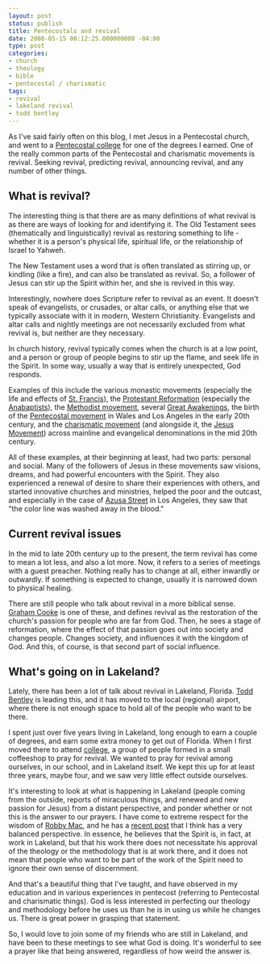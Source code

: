 ```yaml
---
layout: post
status: publish
title: Pentecostals and revival
date: 2008-05-15 00:12:25.000000000 -04:00
type: post
categories:
- church
- theology
- bible
- pentecostal / charismatic
tags:
- revival
- lakeland revival
- todd bentley
---
```

As I've said fairly often on this blog, I met Jesus in a Pentecostal church, and went to a <a href="http://www.seuniversity.edu/">Pentecostal college</a> for one of the degrees I earned. One of the really common parts of the Pentecostal and charismatic movements is revival. Seeking revival, predicting revival, announcing revival, and any number of other things.
<h2>What is revival?</h2>
The interesting thing is that there are as many definitions of what revival is as there are ways of looking for and identifying it. The Old Testament sees (thematically and linguistically) revival as restoring something to life - whether it is a person's physical life, spiritual life, or the relationship of Israel to Yahweh.

The New Testament uses a word that is often translated as stirring up, or kindling (like a fire), and can also be translated as revival. So, a follower of Jesus can stir up the Spirit within her, and she is revived in this way.

Interestingly, nowhere does Scripture refer to revival as an event. It doesn't speak of evangelists, or crusades, or altar calls, or anything else that we typically associate with it in modern, Western Christianity. Evangelists and altar calls and nightly meetings are not necessarily excluded from what revival is, but neither are they necessary.

In church history, revival typically comes when the church is at a low point, and a person or group of people begins to stir up the flame, and seek life in the Spirit. In some way, usually a way that is entirely unexpected, God responds.

Examples of this include the various monastic movements (especially the life and effects of <a href="http://en.wikipedia.org/wiki/Francis_of_Assisi">St. Francis</a>), the <a href="http://en.wikipedia.org/wiki/Protestant_Reformation">Protestant Reformation</a> (especially the <a href="http://en.wikipedia.org/wiki/Anabaptist">Anabaptists</a>), the <a href="http://en.wikipedia.org/wiki/Methodist">Methodist movement</a>, several <a href="http://en.wikipedia.org/wiki/Great_Awakening">Great Awakenings</a>, the birth of the <a href="http://en.wikipedia.org/wiki/Pentecostalism">Pentecostal movement</a> in Wales and Los Angeles in the early 20th century, and the <a href="http://en.wikipedia.org/wiki/Charismatic_movement">charismatic movement</a> (and alongside it, the <a href="http://en.wikipedia.org/wiki/Jesus_movement">Jesus Movement</a>) across mainline and evangelical denominations in the mid 20th century.

All of these examples, at their beginning at least, had two parts: personal and social. Many of the followers of Jesus in these movements saw visions, dreams, and had powerful encounters with the Spirit. They also experienced a renewal of desire to share their experiences with others, and started innovative churches and ministries, helped the poor and the outcast, and especially in the case of <a href="http://en.wikipedia.org/wiki/Azusa_Street">Azusa Street</a> in Los Angeles, they saw that "the color line was washed away in the blood."
<h2>Current revival issues</h2>
In the mid to late 20th century up to the present, the term revival has come to mean a lot less, and also a lot more. Now, it refers to a series of meetings with a guest preacher. Nothing really has to change at all, either inwardly or outwardly. If something is expected to change, usually it is narrowed down to physical healing.

There are still people who talk about revival in a more biblical sense. <a href="http://grahamcooke.com/">Graham Cooke</a> is one of these, and defines revival as the restoration of the church's passion for people who are far from God. Then, he sees a stage of reformation, where the effect of that passion goes out into society and changes people. Changes society, and influences it with the kingdom of God. And this, of course, is that second part of social influence.
<h2>What's going on in Lakeland?</h2>
Lately, there has been a lot of talk about revival in Lakeland, Florida. <a href="http://www.freshfire.ca/">Todd Bentley</a> is leading this, and it has moved to the local (regional) airport, where there is not enough space to hold all of the people who want to be there.

I spent just over five years living in Lakeland, long enough to earn a couple of degrees, and earn some extra money to get out of Florida. When I first moved there to attend <a href="http://www.seuniversity.edu/">college</a>, a group of people formed in a small coffeeshop to pray for revival. We wanted to pray for revival among ourselves, in our school, and in Lakeland itself. We kept this up for at least three years, maybe four, and we saw very little effect outside ourselves.

It's interesting to look at what is happening in Lakeland (people coming from the outside, reports of miraculous things, and renewed and new passion for Jesus) from a distant perspective, and ponder whether or not this is the answer to our prayers. I have come to extreme respect for the wisdom of <a href="http://www.robbymac.org/">Robby Mac</a>, and he has a <a href="http://www.robbymac.org/2008/05/bam-thunk.html">recent post</a> that I think has a very balanced perspective. In essence, he believes that the Spirit is, in fact, at work in Lakeland, but that his work there does not necessitate his approval of the theology or the methodology that is at work there, and it does not mean that people who want to be part of the work of the Spirit need to ignore their own sense of discernment.

And that's a beautiful thing that I've taught, and have observed in my education and in various experiences in pentecost (referring to Pentecostal and charismatic things). God is less interested in perfecting our theology and methodology before he uses us than he is in using us while he changes us. There is great power in grasping that statement.

So, I would love to join some of my friends who are still in Lakeland, and have been to these meetings to see what God is doing. It's wonderful to see a prayer like that being answered, regardless of how weird the answer is.
